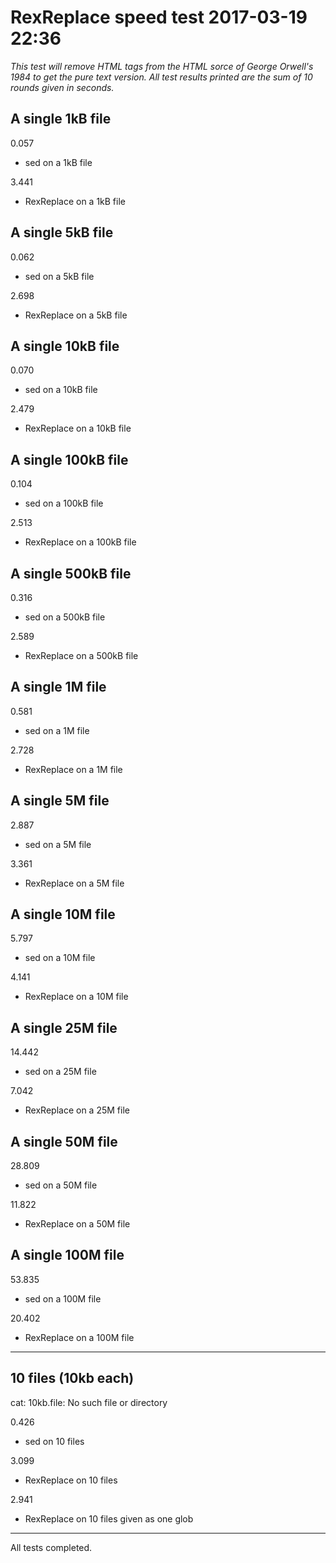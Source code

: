 
# RexReplace speed test 2017-03-19 22:36

_This test will remove HTML tags from the HTML sorce of George Orwell's 1984 to get the pure text version._
_All test results printed are the sum of 10 rounds given in seconds._


## A single 1kB file

0.057
 - sed on a 1kB file

3.441
 - RexReplace on a 1kB file


## A single 5kB file

0.062
 - sed on a 5kB file

2.698
 - RexReplace on a 5kB file


## A single 10kB file

0.070
 - sed on a 10kB file

2.479
 - RexReplace on a 10kB file


## A single 100kB file

0.104
 - sed on a 100kB file

2.513
 - RexReplace on a 100kB file


## A single 500kB file

0.316
 - sed on a 500kB file

2.589
 - RexReplace on a 500kB file


## A single 1M file

0.581
 - sed on a 1M file

2.728
 - RexReplace on a 1M file


## A single 5M file

2.887
 - sed on a 5M file

3.361
 - RexReplace on a 5M file


## A single 10M file

5.797
 - sed on a 10M file

4.141
 - RexReplace on a 10M file


## A single 25M file

14.442
 - sed on a 25M file

7.042
 - RexReplace on a 25M file


## A single 50M file

28.809
 - sed on a 50M file

11.822
 - RexReplace on a 50M file


## A single 100M file

53.835
 - sed on a 100M file

20.402
 - RexReplace on a 100M file


----


## 10 files (10kb each)
cat: 10kb.file: No such file or directory

0.426
 - sed on 10 files

3.099
 - RexReplace on 10 files

2.941
 - RexReplace on 10 files given as one glob

----

All tests completed.
